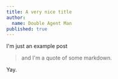 ```yaml
---
title: A very nice title
author: 
  name: Double Agent Man
published: true
---
```


I'm just an example post

> and I'm a quote of some markdown.

Yay.